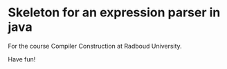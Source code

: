 # Skeleton for an expression parser in java

For the course Compiler Construction at Radboud University.


Have fun!
